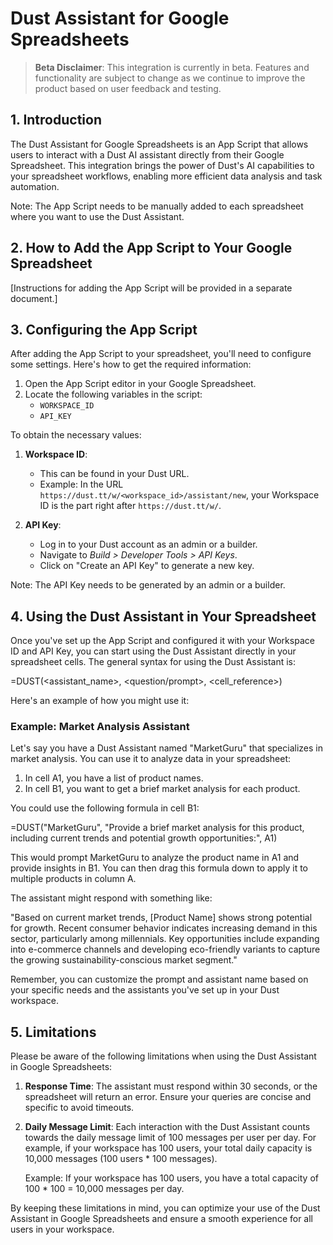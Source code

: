 # Dust Assistant for Google Spreadsheets

> **Beta Disclaimer**: This integration is currently in beta. Features and functionality are subject to change as we continue to improve the product based on user feedback and testing.

## 1. Introduction

The Dust Assistant for Google Spreadsheets is an App Script that allows users to interact with a Dust AI assistant directly from their Google Spreadsheet. This integration brings the power of Dust's AI capabilities to your spreadsheet workflows, enabling more efficient data analysis and task automation.

Note: The App Script needs to be manually added to each spreadsheet where you want to use the Dust Assistant.

## 2. How to Add the App Script to Your Google Spreadsheet

[Instructions for adding the App Script will be provided in a separate document.]

## 3. Configuring the App Script

After adding the App Script to your spreadsheet, you'll need to configure some settings. Here's how to get the required information:

1. Open the App Script editor in your Google Spreadsheet.
2. Locate the following variables in the script:
   - `WORKSPACE_ID`
   - `API_KEY`

To obtain the necessary values:

1. **Workspace ID**:

   - This can be found in your Dust URL.
   - Example: In the URL `https://dust.tt/w/<workspace_id>/assistant/new`, your Workspace ID is the part right after `https://dust.tt/w/`.

2. **API Key**:
   - Log in to your Dust account as an admin or a builder.
   - Navigate to _Build > Developer Tools > API Keys_.
   - Click on "Create an API Key" to generate a new key.

Note: The API Key needs to be generated by an admin or a builder.

## 4. Using the Dust Assistant in Your Spreadsheet

Once you've set up the App Script and configured it with your Workspace ID and API Key, you can start using the Dust Assistant directly in your spreadsheet cells. The general syntax for using the Dust Assistant is:

=DUST(<assistant_name>, <question/prompt>, <cell_reference>)

Here's an example of how you might use it:

### Example: Market Analysis Assistant

Let's say you have a Dust Assistant named "MarketGuru" that specializes in market analysis. You can use it to analyze data in your spreadsheet:

1. In cell A1, you have a list of product names.
2. In cell B1, you want to get a brief market analysis for each product.

You could use the following formula in cell B1:

=DUST("MarketGuru", "Provide a brief market analysis for this product, including current trends and potential growth opportunities:", A1)

This would prompt MarketGuru to analyze the product name in A1 and provide insights in B1. You can then drag this formula down to apply it to multiple products in column A.

The assistant might respond with something like:

"Based on current market trends, [Product Name] shows strong potential for growth. Recent consumer behavior indicates increasing demand in this sector, particularly among millennials. Key opportunities include expanding into e-commerce channels and developing eco-friendly variants to capture the growing sustainability-conscious market segment."

Remember, you can customize the prompt and assistant name based on your specific needs and the assistants you've set up in your Dust workspace.

## 5. Limitations

Please be aware of the following limitations when using the Dust Assistant in Google Spreadsheets:

1. **Response Time**: The assistant must respond within 30 seconds, or the spreadsheet will return an error. Ensure your queries are concise and specific to avoid timeouts.

2. **Daily Message Limit**: Each interaction with the Dust Assistant counts towards the daily message limit of 100 messages per user per day. For example, if your workspace has 100 users, your total daily capacity is 10,000 messages (100 users \* 100 messages).

   Example: If your workspace has 100 users, you have a total capacity of 100 \* 100 = 10,000 messages per day.

By keeping these limitations in mind, you can optimize your use of the Dust Assistant in Google Spreadsheets and ensure a smooth experience for all users in your workspace.
